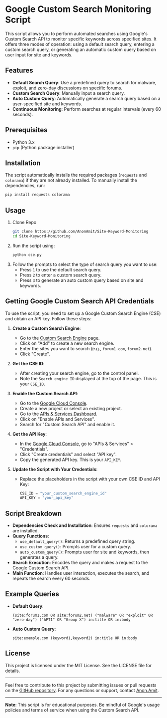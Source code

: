 # Google Custom Search Monitoring Script

This script allows you to perform automated searches using Google's Custom Search API to monitor specific keywords across specified sites. It offers three modes of operation: using a default search query, entering a custom search query, or generating an automatic custom query based on user input for site and keywords.

## Features

- **Default Search Query**: Use a predefined query to search for malware, exploit, and zero-day discussions on specific forums.
- **Custom Search Query**: Manually input a search query.
- **Auto Custom Query**: Automatically generate a search query based on a user-specified site and keywords.
- **Continuous Monitoring**: Perform searches at regular intervals (every 60 seconds).

## Prerequisites

- Python 3.x
- `pip` (Python package installer)

## Installation

The script automatically installs the required packages (`requests` and `colorama`) if they are not already installed. To manually install the dependencies, run:
```sh
pip install requests colorama
```

## Usage

1. Clone Repo
   ```sh
   git clone https://github.com/AnonAmit/Site-Keyword-Monitoring
   cd Site-Keyword-Monitoring

2. Run the script using:
   ```sh
   python cse.py
   ```
3. Follow the prompts to select the type of search query you want to use:
   - Press `1` to use the default search query.
   - Press `2` to enter a custom search query.
   - Press `3` to generate an auto custom query based on site and keywords.

## Getting Google Custom Search API Credentials

To use the script, you need to set up a Google Custom Search Engine (CSE) and obtain an API key. Follow these steps:

1. **Create a Custom Search Engine**:
   - Go to the [Custom Search Engine](https://cse.google.com/cse/) page.
   - Click on "Add" to create a new search engine.
   - Enter the sites you want to search (e.g., `forum1.com`, `forum2.net`).
   - Click "Create".

2. **Get the CSE ID**:
   - After creating your search engine, go to the control panel.
   - Note the `Search engine ID` displayed at the top of the page. This is your `CSE_ID`.

3. **Enable the Custom Search API**:
   - Go to the [Google Cloud Console](https://console.cloud.google.com/).
   - Create a new project or select an existing project.
   - Go to the [APIs & Services Dashboard](https://console.cloud.google.com/apis/dashboard).
   - Click on "Enable APIs and Services".
   - Search for "Custom Search API" and enable it.

4. **Get the API Key**:
   - In the [Google Cloud Console](https://console.cloud.google.com/), go to "APIs & Services" > "Credentials".
   - Click "Create credentials" and select "API key".
   - Copy the generated API key. This is your `API_KEY`.

5. **Update the Script with Your Credentials**:
   - Replace the placeholders in the script with your own CSE ID and API Key:
     ```python
     CSE_ID = "your_custom_search_engine_id"
     API_KEY = "your_api_key"
     ```

## Script Breakdown

- **Dependencies Check and Installation**: Ensures `requests` and `colorama` are installed.
- **Query Functions**: 
  - `use_default_query()`: Returns a predefined query string.
  - `use_custom_query()`: Prompts user for a custom query.
  - `auto_custom_query()`: Prompts user for site and keywords, then generates a query.
- **Search Execution**: Encodes the query and makes a request to the Google Custom Search API.
- **Main Function**: Handles user interaction, executes the search, and repeats the search every 60 seconds.

## Example Queries

- **Default Query**: 
  ```plaintext
  (site:forum1.com OR site:forum2.net) ("malware" OR "exploit" OR "zero-day") ("APT1" OR "Group X") in:title OR in:body
  ```
- **Auto Custom Query**: 
  ```plaintext
  site:example.com (keyword1,keyword2) in:title OR in:body
  ```

## License

This project is licensed under the MIT License. See the LICENSE file for details.

---

Feel free to contribute to this project by submitting issues or pull requests on the [GitHub repository](#). For any questions or support, contact [Anon.Amit](mailto:anon.amit.contact@gmail.com).

---

**Note**: This script is for educational purposes. Be mindful of Google's usage policies and terms of service when using the Custom Search API.
